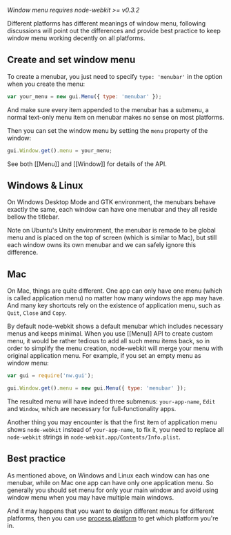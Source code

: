 _Window menu requires node-webkit >= v0.3.2_

Different platforms has different meanings of window menu, following discussions will point out the differences and provide best practice to keep window menu working decently on all platforms.

## Create and set window menu

To create a menubar, you just need to specify `type: 'menubar'` in the option when you create the menu:

```javascript
var your_menu = new gui.Menu({ type: 'menubar' });
```

And make sure every item appended to the menubar has a submenu, a normal text-only menu item on menubar makes no sense on most platforms.

Then you can set the window menu by setting the `menu` property of the window:

```javascript
gui.Window.get().menu = your_menu;
```

See both [[Menu]] and [[Window]] for details of the API.

## Windows & Linux

On Windows Desktop Mode and GTK environment, the menubars behave exactly the same, each window can have one menubar and they all reside bellow the titlebar.

Note on Ubuntu's Unity environment, the menubar is remade to be global menu and is placed on the top of screen (which is similar to Mac), but still each window owns its own menubar and we can safely ignore this difference.

## Mac

On Mac, things are quite different. One app can only have one menu (which is called application menu) no matter how many windows the app may have. And many key shortcuts rely on the existence of application menu, such as `Quit`, `Close` and `Copy`.

By default node-webkit shows a default menubar which includes necessary menus and keeps minimal. When you use [[Menu]] API to create custom menu, it would be rather tedious to add all such menu items back, so in order to simplify the menu creation, node-webkit will merge your menu with original application menu. For example, if you set an empty menu as window menu:

```javascript
var gui = require('nw.gui');

gui.Window.get().menu = new gui.Menu({ type: 'menubar' });
```

The resulted menu will have indeed three submenus: `your-app-name`, `Edit` and `Window`, which are necessary for full-functionality apps.

Another thing you may encounter is that the first item of application menu shows `node-webkit` instead of `your-app-name`, to fix it, you need to replace all `node-webkit` strings in `node-webkit.app/Contents/Info.plist`.

## Best practice

As mentioned above, on Windows and Linux each window can has one menubar, while on Mac one app can have only one application menu. So generally you should set menu for only your main window and avoid using window menu when you may have multiple main windows.

And it may happens that you want to design different menus for different platforms, then you can use [process.platform](http://nodejs.org/api/process.html#process_process_platform) to get which platform you're in.